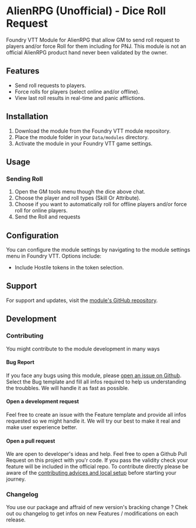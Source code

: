 # AlienRPG (Unofficial) - Dice Roll Request

Foundry VTT Module for AlienRPG that allow GM to send roll request to players and/or force Roll for them including for PNJ.
This module is not an official AlienRPG product hand never been validated by the owner. 

## Features

- Send roll requests to players.
- Force rolls for players (select online and/or offline).
- View last roll results in real-time and panic afflictions.

## Installation 

1. Download the module from the Foundry VTT module repository.
2. Place the module folder in your `Data/modules` directory.
3. Activate the module in your Foundry VTT game settings.

## Usage

### Sending Roll

1. Open the GM tools menu though the dice above chat.
2. Choose the player and roll types (Skill Or Attribute).
3. Choose if you want to automatically roll for offline players and/or force roll for online players.
4. Send the Roll and requests

## Configuration

You can configure the module settings by navigating to the module settings menu in Foundry VTT. Options include:

- Include Hostile tokens in the token selection.

## Support

For support and updates, visit the [module's GitHub repository](https://github.com/Frenchy-s-module/alien-roll-request).

## Development 

### Contributing

You might contribute to the module development in many ways

#### Bug Report

If you face any bugs using this module, please [open an issue on Github](https://github.com/Frenchy-s-module/alien-roll-request/issues). Select the Bug template and fill all infos required to help us understanding the troubbles. We will handle it as fast as possible.

#### Open a development request

Feel free to create an issue with the Feature template and provide all infos requested so we might handle it. We will try our best to make it real and make user experience better.

#### Open a pull request

We are open to developer's ideas and help. Feel free to open a Github Pull Request on this project with you'r code. If you pass the validity check your feature will be included in the official repo.
To contribute directly please be aware of the [contributing advices and local setup](https://github.com/Frenchy-s-module/alien-roll-request/blob/master/CONTRIBUTING.md) before starting your journey.

### Changelog

You use our package and affraid of new version's bracking change ? Chek out ou changelog to get infos on new Features / modifications on each release.